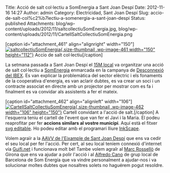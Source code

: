 Title: Acció de salt col·lectiu a SomEnergia a Sant Joan Despí
Date: 2012-11-16 14:27
Author: admin
Category: Electricidad, Sant Joan Despí
Slug: accio-de-salt-col%c2%b7lectiu-a-somenergia-a-sant-joan-despi
Status: published
Attachments: blog/wp-content/uploads/2012/11/saltcollectiuSomEnergia.jpg, blog/wp-content/uploads/2012/11/CartellSaltCollectiuSomEnergia.png

\[caption id="attachment\_461" align="alignright" width="150"\][![](http://desconexionibex35.org/blog/wp-content/uploads/2012/11/saltcollectiuSomEnergia-150x112.jpg "saltcollectiuSomEnergia"){.size-thumbnail .wp-image-461 width="150" height="112"}](http://desconexionibex35.org/blog/2012/11/16/accio-de-salt-col%c2%b7lectiu-a-somenergia-a-sant-joan-despi/saltcollectiusomenergia/) Accio de salt col·lectiu\[/caption\]

La setmana passada a Sant Joan Despí el [15M local](http://acampadadespi.org) va organitzar una acció de salt col·lectiu a [SomEnergia](http://somenergia.coop) enmarcada en la campanya de [Desconnexió del IBEX](http://desconexionibex35.org). Es van explicar la problemàtica del sector elèctric i els fonaments de la cooperativa d'energia, es van aclarir dubtes, es va crear un soci i un contracte associat en directe amb un projector per mostrar com es fa i finalment es va convidar als assistents a fer el mateix.

\[caption id="attachment\_462" align="alignleft" width="106"\][![](http://desconexionibex35.org/blog/wp-content/uploads/2012/11/CartellSaltCollectiuSomEnergia-106x150.png "CartellSaltCollectiuSomEnergia"){.size-thumbnail .wp-image-462 width="106" height="150"}](http://desconexionibex35.org/blog/2012/11/16/accio-de-salt-col%c2%b7lectiu-a-somenergia-a-sant-joan-despi/cartellsaltcollectiusomenergia/) Cartell convidant a l'acció de salt.\[/caption\] A l'esquerra teniu el cartell de l'event que van fer el Javi i la Maria. El podeu reaprofitar per fer **accions similars al vostre municipi**. Aquí està el fitxer [svg editable](http://acampadadespi.org/files/cartells/CartellSaltCollectiuSomEnergia.svg). Ho podeu editar amb el programari lliure [InkScape](http://inkscape.org).

Volem agraïr a la [AAVV de l'Eixample de Sant Joan Despí](http://www.avveixample.despientitats.cat) que ens va cedir el seu local per fer l'acció. Per cert, al seu local teníem connexió d'internet vía [Guifi.net](http://desconexionibex35.org/blog/telecos-guifi-net/) i funcionava molt bé! Tambe volem agraîr al [Marc Rossellò](http://somenergia.coop/plataforma/profile/MRosello) de Girona que ens va ajudar a polir l'acció i al [Alfredo Cano](http://somenergia.coop/plataforma/profile/alfredo) de grup local de Barcelona de Som Energía que va vindre personalment a ajudar-nos i va solucionar moltes dubtes que nosaltres solets no haguérem pogut resoldre.
